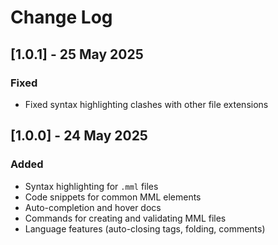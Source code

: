 # Change Log

## [1.0.1] - 25 May 2025

### Fixed
- Fixed syntax highlighting clashes with other file extensions

## [1.0.0] - 24 May 2025

### Added
- Syntax highlighting for `.mml` files
- Code snippets for common MML elements
- Auto-completion and hover docs
- Commands for creating and validating MML files
- Language features (auto-closing tags, folding, comments) 